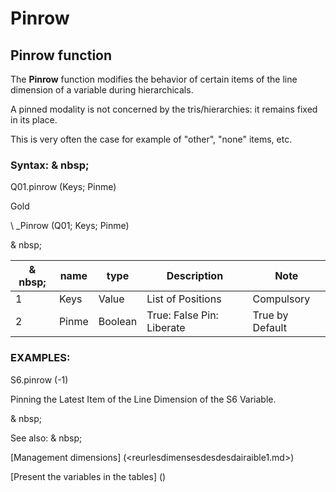 # Pinrow

## Pinrow function

The **Pinrow** function modifies the behavior of certain items of the line dimension of a variable during hierarchicals.

A pinned modality is not concerned by the tris/hierarchies: it remains fixed in its place.

This is very often the case for example of "other", "none" items, etc.

### Syntax: & nbsp;

Q01.pinrow (Keys; Pinme)

Gold

\ _Pinrow (Q01; Keys; Pinme)

& nbsp;

| & nbsp; | **name** | **type** | **Description** | **Note** |
| --- | --- | --- | --- | --- |
| &#49; | Keys | Value | List of Positions | Compulsory |
| &#50; | Pinme | Boolean | True: False Pin: Liberate | True by Default |

### EXAMPLES:

S6.pinrow (-1)

Pinning the Latest Item of the Line Dimension of the S6 Variable.

& nbsp;

See also: & nbsp;

[Management dimensions] (<reurlesdimensesdesdesdairaible1.md>)

[Present the variables in the tables] (<PertERDERLESVARIABLE WHILESTAB1.MD>)